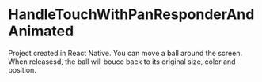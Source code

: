 # HandleTouchWithPanResponderAndAnimated

Project created in React Native. You can move a ball around the screen. When releasesd, the ball will bouce back to its original size, color and position.
